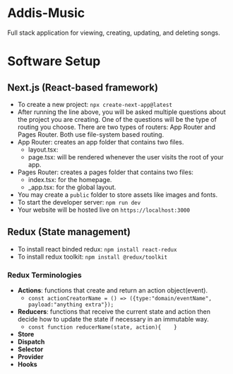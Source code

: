 # Addis-Music
Full stack application for viewing, creating, updating, and deleting songs. 

# Software Setup

## Next.js (React-based framework)
* To create a new project: `npx create-next-app@latest`
* After running the line above, you will be asked multiple questions about the project you are creating. One of the questions will be the type of routing you choose. There are two types of routers: App Router and Pages Router. Both use file-system based routing. 
* App Router: creates an app folder that contains two files.
    * layout.tsx: 
    * page.tsx: will be rendered whenever the user visits the root of your app.
* Pages Router: creates a pages folder that contains two files:
    * index.tsx: for the homepage.
    * _app.tsx: for the global layout.
* You may create a `public` folder to store assets like images and fonts. 
* To start the developer server: `npm run dev`
* Your website will be hosted live on `https://localhost:3000`

## Redux (State management)
* To install react binded redux: `npm install react-redux`
* To install redux toolkit: `npm install @redux/toolkit`
### Redux Terminologies
* **Actions**: functions that create and return an action object(event).
    * `const actionCreatorName = () => ({type:"domain/eventName", payload:"anything extra"});`
* **Reducers**: functions that receive the current state and action then decide how to update the state if necessary in an immutable way. 
    * `const function reducerName(state, action){    }`
* **Store**
* **Dispatch**
* **Selector**
* **Provider**
* **Hooks**

